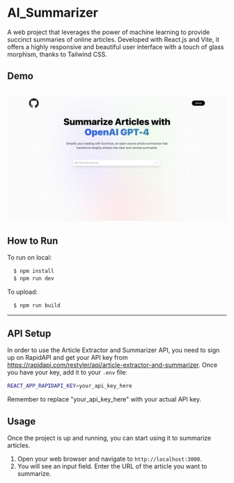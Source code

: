 
# AI_Summarizer

A web project that leverages the power of machine learning to provide succinct summaries of online articles. Developed with React.js and Vite, it offers a highly responsive and beautiful user interface with a touch of glass morphism, thanks to Tailwind CSS.

## Demo
<br>
<img src="src/assets/demo.png"/>

## How to Run

To run on local:

```bash
  $ npm install 
  $ npm run dev
```
To upload:

```bash
  $ npm run build 
```

---

## API Setup

In order to use the Article Extractor and Summarizer API, you need to sign up on RapidAPI and get your API key from https://rapidapi.com/restyler/api/article-extractor-and-summarizer. Once you have your key, add it to your `.env` file:

```bash
REACT_APP_RAPIDAPI_KEY=your_api_key_here
```

Remember to replace "your_api_key_here" with your actual API key.

## Usage

Once the project is up and running, you can start using it to summarize articles. 

1. Open your web browser and navigate to `http://localhost:3000`.
2. You will see an input field. Enter the URL of the article you want to summarize.
